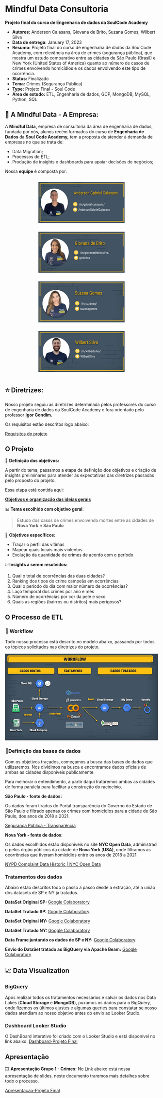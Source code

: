 # Mindful Data Consultoria
**Projeto final do curso de Engenharia de dados da SoulCode Academy**

 - **Autores:** Anderson Calasans, Giovana de Brito, Suzana Gomes, Wilbert Silva
 - **Data de entrega:** January 17, 2023
 - **Resumo:** Projeto final  do curso de engenharia de dados da SoulCode Academy, com relevância na área de crimes (segurança pública), que mostra um estudo comparativo entre as cidades de São Paulo (Brasil) e New York (United States of America) quanto ao número de casos de crimes envolvendo homicídios e os dados envolvendo este tipo de ocorrência.
 - **Status:** Finalizado
 - **Tema:** Crimes (Segurança Pública)
 - **Type:** Projeto Final - Soul Code
 - **Área de estudo:** ETL, Engenharia de dados, GCP, MongoDB, MySQL, Python, SQL

## **🚀 A Mindful Data - A Empresa:**

A **Mindful Data,** empresa de consultoria da área de engenharia de dados, fundada por nós, alunos recém formados do curso de **Engenharia de Dados** da **Soul Code Academy,** tem a proposta de atender à demanda de empresas no que se trata de:

- Data Migration;
- Processos de ETL;
- Produção de insights e dashboards para apoiar decisões de negócios;

Nossa **equipe** é composta por:

<div align="center">
  <img height="160em" src="https://github.com/giobritos/soul_code_projeto_final/blob/85db1cc17a5f4226db59df669d8653e16cf377d5/1.png"/>
  <img height="160em" src="https://github.com/giobritos/soul_code_projeto_final/blob/85db1cc17a5f4226db59df669d8653e16cf377d5/3.png"/>
  <img height="160em" src="https://github.com/giobritos/soul_code_projeto_final/blob/85db1cc17a5f4226db59df669d8653e16cf377d5/2.png"/>
  <img height="160em" src="https://github.com/giobritos/soul_code_projeto_final/blob/85db1cc17a5f4226db59df669d8653e16cf377d5/4.png"/>
</div>

## ⭐ **Diretrizes:**

Nosso projeto seguiu as diretrizes determinada pelos professores do curso de engenharia de dados da SoulCode Academy e fora orientado pelo professor **Igor Gondim.** 

Os requisitos estão descritos logo abaixo:

[Requisitos do projeto](https://www.notion.so/Requisitos-do-projeto-7d9f86f72b5943e88e9c6c0ce9970a88)

## **O Projeto**

📌 **Definição dos objetivos:**

A partir do tema, passamos a etapa de definição dos objetivos e criação de insights preliminares para atender às expectativas das diretrizes passadas pelo proposto do projeto.

Essa etapa está contida aqui:

[**Objetivos e organização das ideias gerais**](https://www.notion.so/Objetivos-e-organiza-o-das-ideias-gerais-c971c8ee5b464d53a76c2474b5f3a1ac)

📊 **Tema escolhido com objetivo geral**:

> Estudo dos casos de crimes envolvendo mortes entre as cidades de **Nova York** e **São Paulo**
> 

📑 **Objetivos específicos:**

- Traçar o perfil das vítimas
- Mapear quais locais mais violentos
- Evolução da quantidade de crimes de acordo com o período

📈**Insights a serem resolvidos:**

1. Qual o total de ocorrências das duas cidades?
2. Ranking dos tipos de crime campeãs em ocorrências
3. Qual o período do dia com maior número de ocorrências?
4. Laço temporal dos crimes por ano e mês
5. Número de ocorrências por cor da pele e sexo
6. Quais as regiões (bairros ou distritos) mais perigosos?
</aside>

## **O Processo de ETL**

### 📌 **Workflow**

Todo nosso processo está descrito no modelo abaixo, passando por todos os tópicos solicitados nas diretrizes do projeto.

<div align="center">
  <img src="https://github.com/giobritos/soul_code_projeto_final/blob/85db1cc17a5f4226db59df669d8653e16cf377d5/workflow.jpeg"/>
</div>

### 📄**Definição das bases de dados**

Com os objetivos traçados, começamos a busca das bases de dados que utilizaremos. Nos dividimos na busca e encontramos dados oficiais de ambas as cidades disponíveis publicamente. 

Para melhorar o entendimento, a partir daqui trataremos ambas as cidades de forma paralela para facilitar a construção do raciocínio.

**São Paulo - fonte de dados:**

Os dados foram tirados do Portal transparência do Governo do Estado de São Paulo e filtrado apenas os crimes com homicídios para a cidade de São Paulo, dos anos de 2018 a 2021.

[Segurança Pública - Transparência](http://www.ssp.sp.gov.br/transparenciassp/Consulta.aspx)

**Nova York - fonte de dados:**

Os dados escolhidos estão disponíveis no site **NYC Open Data**, administrado pelos órgão públicos da cidade de **Nova York** (**USA)**, onde filtramos as ocorrências que tiveram homicídios entre os anos de 2018 a 2021.

[NYPD Complaint Data Historic | NYC Open Data](https://data.cityofnewyork.us/Public-Safety/NYPD-Complaint-Data-Historic/qgea-i56i)

### **Tratamentos dos dados**

Abaixo estão descritos todo o passo a passo desde a extração, até a união dos datasets de SP e NY já tratados.

**DataSet Original SP:** 
[Google Colaboratory](https://github.com/giobritos/soul_code_projeto_final/blob/d95442856ba9c7cc6da5e01db94d6c0e26276485/Import_Originais_SP.ipynb)

**DataSet Tratado SP:**
[Google Colaboratory](https://github.com/giobritos/soul_code_projeto_final/blob/d95442856ba9c7cc6da5e01db94d6c0e26276485/Tratamento_SP_Pandas.ipynb)

**DataSet Original NY:** 
[Google Colaboratory](https://github.com/giobritos/soul_code_projeto_final/blob/d95442856ba9c7cc6da5e01db94d6c0e26276485/Import_Originais_NY.ipynb)

**DataSet Tratado NY:**
[Google Colaboratory](https://github.com/giobritos/soul_code_projeto_final/blob/d95442856ba9c7cc6da5e01db94d6c0e26276485/Tratamento_NY_PySpark.ipynb)

**Data Frame juntando os dados de SP e NY:**
[Google Colaboratory](https://github.com/giobritos/soul_code_projeto_final/blob/d95442856ba9c7cc6da5e01db94d6c0e26276485/Uniao_Dados_SP_NY.ipynb)

**Envio do DataSet tratado ao BigQuery via Apache Beam:**
[Google Colaboratory](https://github.com/giobritos/soul_code_projeto_final/blob/d95442856ba9c7cc6da5e01db94d6c0e26276485/Custom_Template_GCS_para_BigQuery.ipynb)


## 📈 **Data Visualization**

### **BigQuery**
Após realizar todos os tratamentos necessários e salvar os dados nos Data Lakes (**Cloud Storage** e **MongoDB**), puxamos os dados para o BigQuery, onde fizemos os últimos ajustes e algumas queries para constatar se nosso dados atendiam ao nosso objetivo antes do envio ao Looker Studio.

### **Dashboard Looker Studio**

O DashBoard interativo foi criado com o Looker Studio e está disponível no link abaixo:
[Dashboard-Projeto Final](https://github.com/giobritos/soul_code_projeto_final/blob/main/Dashboard-Projeto_Final.pdf)

## **Apresentação**

🎞️ **Apresentação Grupo 1 - Crimes:**
No Link abaixo está nossa apresentação de slides, neste documento traremos mais detalhes sobre todo o processo.

[Apresentacao-Projeto Final](https://github.com/giobritos/soul_code_projeto_final/blob/d95442856ba9c7cc6da5e01db94d6c0e26276485/Grupo%201-%20Apresentacao-Projeto%20Final.pdf)
